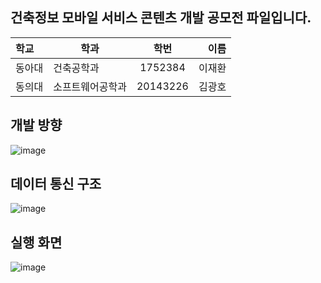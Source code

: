 ## 건축정보 모바일 서비스 콘텐츠 개발 공모전 파일입니다.

| 학교 | 학과 | 학번 | 이름 |
| :- | - | :-: | -: |
| 동아대 | 건축공학과 | 1752384 | 이재환 |
| 동의대 | 소프트웨어공학과 | 20143226 | 김광호 |


## 개발 방향
![image](https://user-images.githubusercontent.com/48707324/99660506-cd768880-2aa5-11eb-818d-e2ca573e36ba.png)


## 데이터 통신 구조
![image](https://user-images.githubusercontent.com/48707324/99661323-05320000-2aa7-11eb-82d3-21758e9d63cb.png)


## 실행 화면
![image](https://user-images.githubusercontent.com/48707324/99661668-85586580-2aa7-11eb-9084-6ab744d78233.png)
